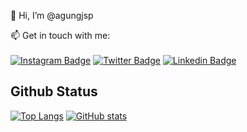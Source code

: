 👋 Hi, I’m @agungjsp

📫 Get in touch with me:<br/><br/>
[![Instagram Badge](https://img.shields.io/badge/Instagram-E4405F?style=for-the-badge&logo=instagram&logoColor=white)](https://www.instagram.com/gungjayyy/)
[![Twitter Badge](https://img.shields.io/badge/Twitter-1DA1F2?style=for-the-badge&logo=twitter&logoColor=white)](https://twitter.com/gungjayyy/)
[![Linkedin Badge](https://img.shields.io/badge/LinkedIn-0077B5?style=for-the-badge&logo=linkedin&logoColor=white)](https://www.linkedin.com/in/jsp-agung/)

## Github Status

[![Top Langs](https://github-readme-stats.vercel.app/api/top-langs/?username=agungjsp&layout=compact&theme=city_lights)](https://github.com/agungjsp)
[![GitHub stats](https://github-readme-stats.vercel.app/api?username=agungjsp&theme=city_lights&hide=stars,issues&show_icons=true)](https://github.com/agungjsp)
